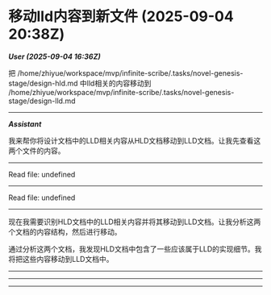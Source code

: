 <!-- Generated by SpecStory -->

# 移动lld内容到新文件 (2025-09-04 20:38Z)

_**User (2025-09-04 16:36Z)**_

把 /home/zhiyue/workspace/mvp/infinite-scribe/.tasks/novel-genesis-stage/design-hld.md 中lld相关的内容移动到  /home/zhiyue/workspace/mvp/infinite-scribe/.tasks/novel-genesis-stage/design-lld.md

---

_**Assistant**_

我来帮你将设计文档中的LLD相关内容从HLD文档移动到LLD文档。让我先查看这两个文件的内容。

---

Read file: undefined

---

Read file: undefined

---

现在我需要识别HLD文档中的LLD相关内容并将其移动到LLD文档。让我分析这两个文档的内容结构，然后进行移动。

通过分析这两个文档，我发现HLD文档中包含了一些应该属于LLD的实现细节。我将把这些内容移动到LLD文档中。

---



---



---


